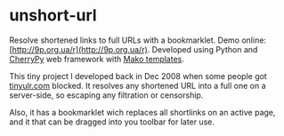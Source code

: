 unshort-url
===========

Resolve shortened links to full URLs with a bookmarklet. Demo online: [http://9p.org.ua/r](http://9p.org.ua/r). Developed using Python and [CherryPy](http://www.cherrypy.org) web framework with [Mako templates](http://www.makotemplates.org/).

This tiny project I developed back in Dec 2008 when some people got [tinyulr.com](http://tinyurl.com/) blocked. It resolves any shortened URL into a full one on a server-side, so escaping any filtration or censorship. 

Also, it has a bookmarklet wich replaces all shortlinks on an active page, and it that can be dragged into you toolbar for later use.


